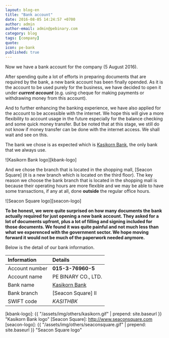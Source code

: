 ```yaml
---
layout: blog-en
title: "Bank account"
date: 2016-08-05 14:24:57 +0700
author: admin
author-email: admin@pebinary.com
category: blog
tags: [company]
quote:
icon: pe-bank
published: true
---
```


Now we have a bank account for the company (5 August 2016).

After spending quite a lot of efforts in preparing documents that are required by the bank, a new bank account has been finally opended. As it is the account to be used purely for the business, we have decided to open it under ***current account*** (e.g. using cheque for making payments or withdrawing money from this account).

And to further enhancing the banking experience, we have also applied for the account to be accessible with the internet. We hope this will give a more flexibility to account usage in the future especially for the balance checking and some quick money transfer. But be noted that at this stage, we still do not know if money transfer can be done with the internet access. We shall wait and see on this.

The bank we chose is as expected which is [Kasikorn Bank], the only bank that we always use.


![Kasikorn Bank logo][kbank-logo]


And we chose the branch that is located in the shopping mall, [Seacon Square] (it is a new branch which is located on the third floor). The key reason we choose the bank branch that is located in the shopping mall is because their operating hours are more flexible and we may be able to have some transactions, if any at all, done **outside** the regular office hours.


![Seacon Square logo][seacon-logo]


<!--more-->

**To be honest, we were quite surprised on how many documents the bank actually required for just opening a new bank account. They asked for a lot of documents upfront, plus a lot of filling and signing included for those documents. We found it was quite painful and not much less than what we experenced with the government sector. We hope moving forward it would not be much of the paperwork needed anymore.**

Below is the detail of our bank information.

| Information        | Details             |
|:-------------------|:--------------------|
| Account number     | **015-3-76960-5**   |
| Account name       | PE BINARY CO., LTD. |
| Bank name          | [Kasikorn Bank]     |
| Bank branch        | [Seacon Square] II  |
| SWIFT code         | *KASITHBK*          |


[Kasikorn Bank]: http://www.kasikornbank.com
[kbank-logo]: {{ "/assets/img/others/kasikorn.gif" | prepend: site.baseurl }} "Kasikorn Bank logo"
[Seacon Square]: http://www.seaconsquare.com
[seacon-logo]: {{ "/assets/img/others/seaconsquare.gif" | prepend: site.baseurl }} "Seacon Square logo"
